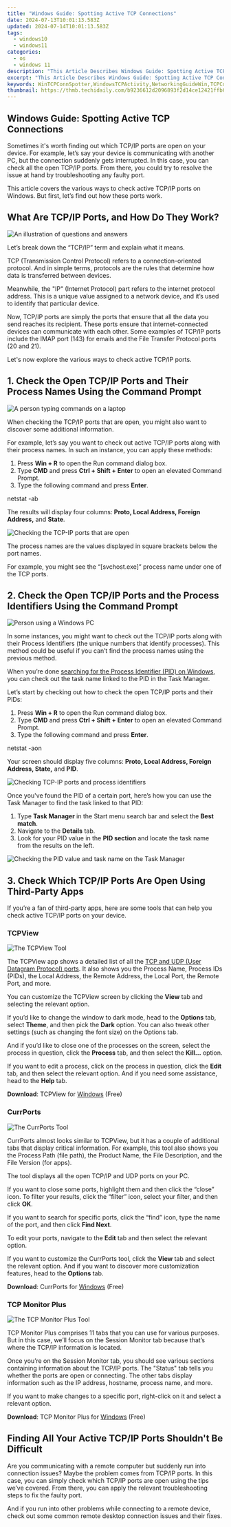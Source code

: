 ```yaml
---
title: "Windows Guide: Spotting Active TCP Connections"
date: 2024-07-13T10:01:13.583Z
updated: 2024-07-14T10:01:13.583Z
tags:
  - windows10
  - windows11
categories:
  - os
  - windows 11
description: "This Article Describes Windows Guide: Spotting Active TCP Connections"
excerpt: "This Article Describes Windows Guide: Spotting Active TCP Connections"
keywords: WinTCPConnSpotter,WindowsTCPActivity,NetworkingGuideWin,TCPConnectActiveWin,SpottingWindowsTCP,ActiveTCPTrackWin,ConnectionsGuideWin
thumbnail: https://thmb.techidaily.com/b9236612d2096893f2d14ce12421ffb6e267518dd04f148a1a29c144e2d43e5b.jpg
---
```


## Windows Guide: Spotting Active TCP Connections

 Sometimes it's worth finding out which TCP/IP ports are open on your device. For example, let’s say your device is communicating with another PC, but the connection suddenly gets interrupted. In this case, you can check all the open TCP/IP ports. From there, you could try to resolve the issue at hand by troubleshooting any faulty port.

 This article covers the various ways to check active TCP/IP ports on Windows. But first, let’s find out how these ports work.

## What Are TCP/IP Ports, and How Do They Work?

![An illustration of questions and answers](https://static1.makeuseofimages.com/wordpress/wp-content/uploads/2022/08/An-illustration-of-questions-and-answers.jpg)

 Let’s break down the “TCP/IP” term and explain what it means.

 TCP (Transmission Control Protocol) refers to a connection-oriented protocol. And in simple terms, protocols are the rules that determine how data is transferred between devices.

 Meanwhile, the "IP" (Internet Protocol) part refers to the internet protocol address. This is a unique value assigned to a network device, and it’s used to identify that particular device.

 Now, TCP/IP ports are simply the ports that ensure that all the data you send reaches its recipient. These ports ensure that internet-connected devices can communicate with each other. Some examples of TCP/IP ports include the IMAP port (143) for emails and the File Transfer Protocol ports (20 and 21).

 Let's now explore the various ways to check active TCP/IP ports.

## 1\. Check the Open TCP/IP Ports and Their Process Names Using the Command Prompt

![A person typing commands on a laptop](https://static1.makeuseofimages.com/wordpress/wp-content/uploads/2022/08/A-person-typing-commands-on-a-laptop.jpg)

 When checking the TCP/IP ports that are open, you might also want to discover some additional information.

 For example, let’s say you want to check out active TCP/IP ports along with their process names. In such an instance, you can apply these methods:

1. Press **Win + R** to open the Run command dialog box.
2. Type **CMD** and press **Ctrl + Shift + Enter** to open an elevated Command Prompt.
3. Type the following command and press **Enter**.

netstat -ab

 The results will display four columns: **Proto, Local Address, Foreign Address,** and **State**.

![Checking the TCP-IP ports that are open](https://static1.makeuseofimages.com/wordpress/wp-content/uploads/2023/01/checking-the-tcp-ip-ports-that-are-open.jpg)

 The process names are the values displayed in square brackets below the port names.

 For example, you might see the “\[svchost.exe\]” process name under one of the TCP ports.

## 2\. Check the Open TCP/IP Ports and the Process Identifiers Using the Command Prompt

![Person using a Windows PC](https://static1.makeuseofimages.com/wordpress/wp-content/uploads/2021/10/Person-using-a-Windows-PC.jpg)

 In some instances, you might want to check out the TCP/IP ports along with their Process Identifiers (the unique numbers that identify processes). This method could be useful if you can’t find the process names using the previous method.

 When you’re done [searching for the Process Identifier (PID) on Windows](https://www.makeuseof.com/ways-to-find-application-process-id-in-windows-10/), you can check out the task name linked to the PID in the Task Manager.

 Let’s start by checking out how to check the open TCP/IP ports and their PIDs:

1. Press **Win + R** to open the Run command dialog box.
2. Type **CMD** and press **Ctrl + Shift + Enter** to open an elevated Command Prompt.
3. Type the following command and press **Enter**.

netstat -aon

 Your screen should display five columns: **Proto, Local Address, Foreign Address, State,** and **PID**.

![Checking TCP-IP ports and process identifiers](https://static1.makeuseofimages.com/wordpress/wp-content/uploads/2023/01/checking-tcp-ip-ports-and-process-identifiers.jpg)

 Once you've found the PID of a certain port, here’s how you can use the Task Manager to find the task linked to that PID:

1. Type **Task Manager** in the Start menu search bar and select the **Best match**.
2. Navigate to the **Details** tab.
3. Look for your PID value in the **PID section** and locate the task name from the results on the left.

![Checking the PID value and task name on the Task Manager](https://static1.makeuseofimages.com/wordpress/wp-content/uploads/2023/01/checking-the-pid-value-and-task-name-on-the-task-manager.jpg)

## 3\. Check Which TCP/IP Ports Are Open Using Third-Party Apps

 If you’re a fan of third-party apps, here are some tools that can help you check active TCP/IP ports on your device.

### TCPView

![The TCPView Tool](https://static1.makeuseofimages.com/wordpress/wp-content/uploads/2023/01/the-tcpview-tool.jpg)

 The TCPView app shows a detailed list of all the [TCP and UDP (User Datagram Protocol) ports](https://www.makeuseof.com/what-are-tcp-and-udp-ports/). It also shows you the Process Name, Process IDs (PIDs), the Local Address, the Remote Address, the Local Port, the Remote Port, and more.

 You can customize the TCPView screen by clicking the **View** tab and selecting the relevant option.

 If you’d like to change the window to dark mode, head to the **Options** tab, select **Theme**, and then pick the **Dark** option. You can also tweak other settings (such as changing the font size) on the Options tab.

 And if you’d like to close one of the processes on the screen, select the process in question, click the **Process** tab, and then select the **Kill…** option.

 If you want to edit a process, click on the process in question, click the **Edit** tab, and then select the relevant option. And if you need some assistance, head to the **Help** tab.

**Download**: TCPView for [Windows](https://learn.microsoft.com/en-us/sysinternals/downloads/tcpview) (Free)

### CurrPorts

![The CurrPorts Tool](https://static1.makeuseofimages.com/wordpress/wp-content/uploads/2023/01/the-currports-tool.jpg)

 CurrPorts almost looks similar to TCPView, but it has a couple of additional tabs that display critical information. For example, this tool also shows you the Process Path (file path), the Product Name, the File Description, and the File Version (for apps).

 The tool displays all the open TCP/IP and UDP ports on your PC.

 If you want to close some ports, highlight them and then click the “close” icon. To filter your results, click the “filter” icon, select your filter, and then click **OK**.

 If you want to search for specific ports, click the “find” icon, type the name of the port, and then click **Find Next**.

 To edit your ports, navigate to the **Edit** tab and then select the relevant option.

 If you want to customize the CurrPorts tool, click the **View** tab and select the relevant option. And if you want to discover more customization features, head to the **Options** tab.

**Download**: CurrPorts for [Windows](https://www.nirsoft.net/utils/cports.html) (Free)

### TCP Monitor Plus

![The TCP Monitor Plus Tool](https://static1.makeuseofimages.com/wordpress/wp-content/uploads/2023/01/the-tcp-monitor-plus-tool.jpg)

 TCP Monitor Plus comprises 11 tabs that you can use for various purposes. But in this case, we’ll focus on the Session Monitor tab because that’s where the TCP/IP information is located.

 Once you’re on the Session Monitor tab, you should see various sections containing information about the TCP/IP ports. The "Status" tab tells you whether the ports are open or connecting. The other tabs display information such as the IP address, hostname, process name, and more.

 If you want to make changes to a specific port, right-click on it and select a relevant option.

**Download**: TCP Monitor Plus for [Windows](https://www.softpedia.com/get/Network-Tools/Network-Monitoring/TCP-Monitor-Plus.shtml) (Free)

## Finding All Your Active TCP/IP Ports Shouldn't Be Difficult

 Are you communicating with a remote computer but suddenly run into connection issues? Maybe the problem comes from TCP/IP ports. In this case, you can simply check which TCP/IP ports are open using the tips we’ve covered. From there, you can apply the relevant troubleshooting steps to fix the faulty port.

 And if you run into other problems while connecting to a remote device, check out some common remote desktop connection issues and their fixes.


<ins class="adsbygoogle"
     style="display:block"
     data-ad-format="autorelaxed"
     data-ad-client="ca-pub-7571918770474297"
     data-ad-slot="1223367746"></ins>



<ins class="adsbygoogle"
     style="display:block"
     data-ad-client="ca-pub-7571918770474297"
     data-ad-slot="8358498916"
     data-ad-format="auto"
     data-full-width-responsive="true"></ins>




